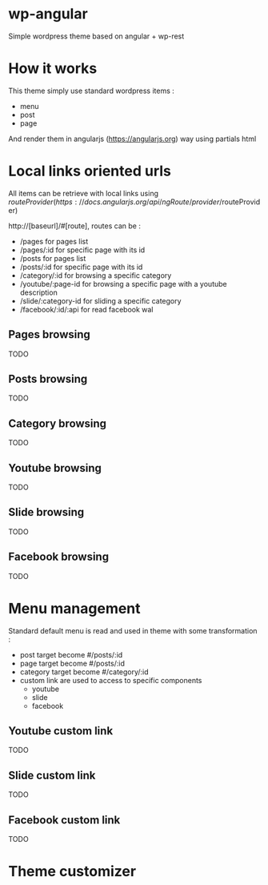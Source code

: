 # wp-angular
Simple wordpress theme based on angular + wp-rest

# How it works

This theme simply use standard wordpress items :
- menu
- post
- page

And render them in angularjs (https://angularjs.org) way using partials html

# Local links oriented urls

All items can be retrieve with local links using $routeProvider (https://docs.angularjs.org/api/ngRoute/provider/$routeProvider)

http://[baseurl]/#[route], routes can be :
* /pages for pages list
* /pages/:id for specific page with its id
* /posts for pages list
* /posts/:id for specific page with its id
* /category/:id for browsing a specific category
* /youtube/:page-id for browsing a specific page with a youtube description
* /slide/:category-id for sliding a specific category
* /facebook/:id/:api for read facebook wal

## Pages browsing

TODO

## Posts browsing

TODO

## Category browsing

TODO

## Youtube browsing

TODO

## Slide browsing

TODO

## Facebook browsing

TODO

# Menu management

Standard default menu is read and used in theme with some transformation :
- post target become \#/posts/:id
- page target become \#/posts/:id
- category target become \#/category/:id
- custom link are used to access to specific components 
    - youtube
    - slide
    - facebook

## Youtube custom link

TODO

## Slide custom link

TODO

## Facebook custom link

TODO

# Theme customizer
